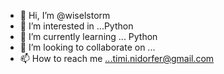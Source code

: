 - 👋 Hi, I’m @wiselstorm
- 👀 I’m interested in ...Python 
- 🌱 I’m currently learning ... Python
- 💞️ I’m looking to collaborate on ...
- 📫 How to reach me ...timi.nidorfer@gmail.com

<!---
wiselstorm/wiselstorm is a ✨ special ✨ repository because its `README.md` (this file) appears on your GitHub profile.
You can click the Preview link to take a look at your changes.
--->
